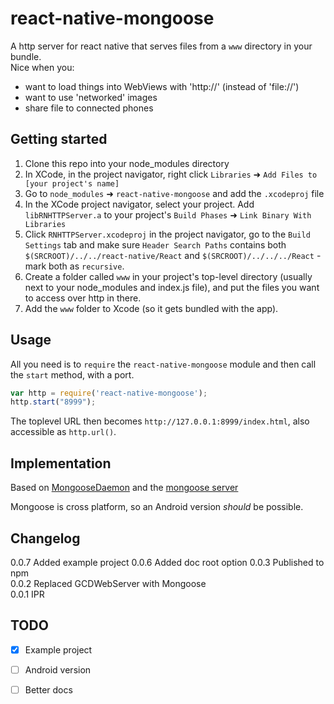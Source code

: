 # react-native-mongoose

A http server for react native that serves files from a `www` directory in your bundle.  
Nice when you:  
- want to load things into WebViews with 'http://' (instead of 'file://')  
- want to use 'networked' images  
- share file to connected phones


## Getting started

1. Clone this repo into your node_modules directory
2. In XCode, in the project navigator, right click `Libraries` ➜ `Add Files to [your project's name]`
3. Go to `node_modules` ➜ `react-native-mongoose` and add the `.xcodeproj` file
4. In the XCode project navigator, select your project. Add `libRNHTTPServer.a` to your project's `Build Phases` ➜ `Link Binary With Libraries`
5. Click `RNHTTPServer.xcodeproj` in the project navigator, go to the `Build Settings` tab and make sure  `Header Search Paths` contains both `$(SRCROOT)/../../react-native/React` and `$(SRCROOT)/../../../React` - mark both as `recursive`.
6. Create a folder called `www` in your project's top-level directory (usually next to your node_modules and index.js file), and put the files you want to access over http in there.  
7. Add the `www` folder to Xcode (so it gets bundled with the app).


## Usage

All you need is to `require` the `react-native-mongoose` module and then call the `start` method, with a port.

```javascript
var http = require('react-native-mongoose');
http.start("8999");
```

The toplevel URL then becomes `http://127.0.0.1:8999/index.html`, also accessible as `http.url()`.

## Implementation

Based on [MongooseDaemon](https://github.com/face/MongooseDaemon) and the [mongoose server](https://github.com/cesanta/mongoose)

Mongoose is cross platform, so an Android version *should* be possible.

## Changelog

0.0.7	Added example project
0.0.6	Added doc root option
0.0.3	Published to npm  
0.0.2	Replaced GCDWebServer with Mongoose  
0.0.1	IPR

## TODO

- [x] Example project  
- [ ] Android version  
- [ ] Better docs  


